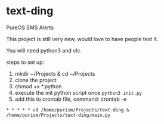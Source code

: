 # text-ding
PureOS SMS Alerts

This project is still very new, would love to have people test it. 

You will need python3 and vlc.

steps to set up:
1. mkdir ~/Projects & cd ~/Projects
2. clone the project 
3. chmod +x *.python
4. execute the init python script once ```python3 init.py```
5. add this to crontab file, command: crontab -e
```
* * * * * cd /home/purism/Projects/text-ding & /home/purism/Projects/text-ding/main.py
```
